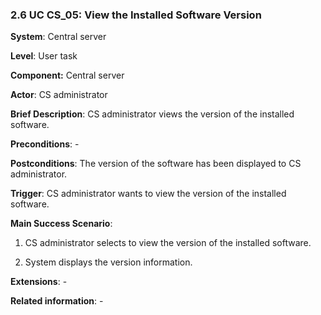 ### 2.6 UC CS\_05: View the Installed Software Version

**System**: Central server

**Level**: User task

**Component:** Central server

**Actor**: CS administrator

**Brief Description**: CS administrator views the version of the
installed software.

**Preconditions**: -

**Postconditions**: The version of the software has been displayed to CS
administrator.

**Trigger**: CS administrator wants to view the version of the installed
software.

**Main Success Scenario**:

1.  CS administrator selects to view the version of the installed
    software.

2.  System displays the version information.

**Extensions**: -

**Related information**: -